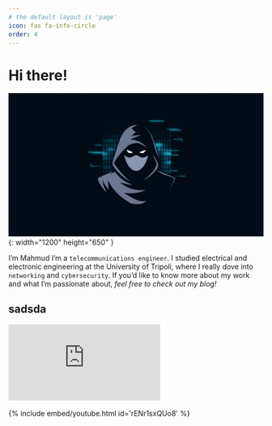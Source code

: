 ```yaml
---
# the default layout is 'page'
icon: fas fa-info-circle
order: 4
---
```

# Hi there!

 ![About](/assets/img/about.webp){: width="1200" height="650" }

I’m Mahmud I’m a `telecommunications engineer`. I studied electrical and electronic engineering at the University of Tripoli, where I really dove into `networking` and `cybersecurity`. If you’d like to know more about my work and what I’m passionate about, *feel free to check out my blog!*
## sadsda

 <iframe src="https://tryhackme.com/api/v2/badges/public-profile?userPublicId=3029836" style='border:none;'></iframe>

{% include embed/youtube.html id='rENr1sxQUo8' %}
